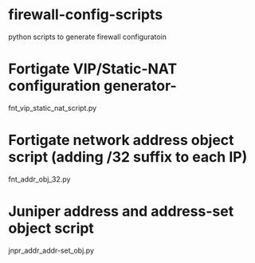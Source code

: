 # firewall-config-scripts
python scripts to generate firewall configuratoin


# Fortigate VIP/Static-NAT configuration generator-
fnt_vip_static_nat_script.py

# Fortigate network address object script (adding /32 suffix to each IP)
fnt_addr_obj_32.py

# Juniper address and address-set object script
jnpr_addr_addr-set_obj.py

